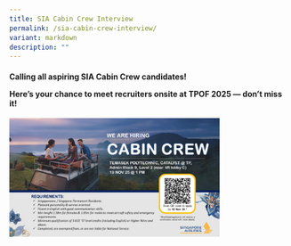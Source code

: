 ```yaml
---
title: SIA Cabin Crew Interview
permalink: /sia-cabin-crew-interview/
variant: markdown
description: ""
---
```

<h4><strong>Calling all aspiring SIA Cabin Crew candidates!
</strong><p><strong>Here’s your chance to meet recruiters onsite at TPOF 2025 — don’t miss it!</strong></p></h4>

<div class="isomer-image-wrapper">

<img style="width: 75%;" height="auto" width="100%" alt="" src="/images/2025/SIA_Cabin_Crew.jpg">
<style>
	.col.is-8.is-offset-2.print-content{
	width:75%;
	}
.col.is-1.has-float-btns.is-position-relative.is-hidden-touch
	{
	display:none;
	}
</style></div>